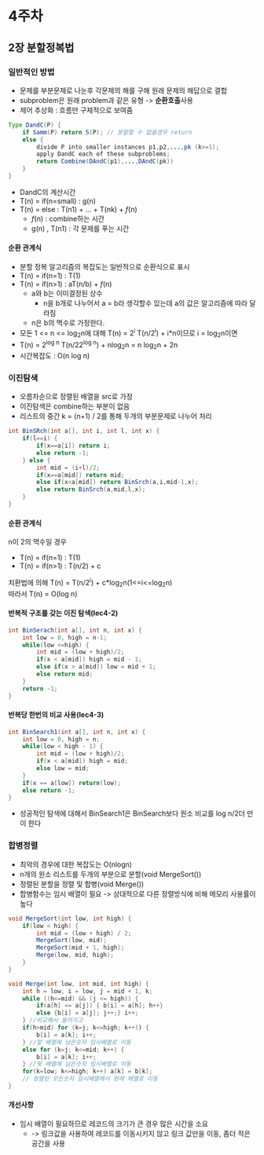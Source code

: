 # 4주차

## 2장 분할정복법

### 일반적인 방법

- 문제를 부분문제로 나눈후 각문제의 해를 구해 원래 문제의 해답으로 결합
- subproblem은 원래 problem과 같은 유형 -> **순환호출**사용
- 제어 추상화 : 흐름만 구체적으로 보여줌

```java
Type DandC(P) {
    if Samm(P) return S(P); // 분할할 수 없을경우 return
    else {
        divide P into smaller instances p1,p2,...,pk (k>=1);
        apply DandC each of these subproblems;
        return Combine(DAndC(p1),...,DAndC(pk))
    }
}
```
- DandC의 계산시간
- T(n) = if(n=small) : g(n)
- T(n) = else : T(n1) + ... + T(nk) + *f*(n)
  - *f*(n) : combine하는 시간
  - g(n) , T(n1) : 각 문제를 푸는 시간

#### 순환 관계식
  - 분할 정복 알고리즘의 복잡도는 일반적으로 순환식으로 표시
  - T(n) = if(n=1) : T(1) 
  - T(n) = if(n>1) : aT(n/b) + *f*(n)
    - a와 b는 이미결정된 상수
      - n을 b개로 나누어서 a = b라 생각할수 있는데 a의 값은 알고리즘에 따라 달라짐
    - n은 b의 멱수로 가정한다.
  - 모든 1 <= n <= log<sub>2</sub>n에 대해 T(n) = 2<sup>i</sup> T(n/2<sup>i</sup>) + i*n이므로 i = log<sub>2</sub>n이면 
  - T(n) = 2<sup>log n</sup> T(n/22<sup>log n</sup>) + nlog<sub>2</sub>n = n log<sub>2</sub>n + 2n
  - 시간복잡도 : O(n log n)
  
### 이진탐색

- 오름차순으로 정렬된 배열을 src로 가정
- 이진탐색은 combine하는 부분이 없음
- 리스트의 중간 k = (n+1) / 2를 통해 두개의 부분문제로 나누어 처리

```java
int BinSRch(int a[], int i, int l, int x) {
    if(l==i) {
        if(x==a[i]) return i;
        else return -1;
    } else {
        int mid = (i+l)/2;
        if(x==a[mid]) return mid;
        else if(x<a[mid]) return BinSrch(a,i,mid-1,x);
        else return BinSrch(a,mid,l,x);
    }
}
```
#### 순환 관계식

n이 2의 멱수일 경우 
- T(n) = if(n=1) : T(1)
- T(n) = if(n>1) : T(n/2) + c

치환법에 의해 T(n) = T(n/2<sup>i</sup>) + c*log<sub>2</sub>n(1<=i<=log<sub>2</sub>n)  
따라서 T(n) = O(log n)

#### 반복적 구조를 갖는 이진 탐색(lec4-2)

```java
int BinSerach(int a[], int n, int x) {
    int low = 0, high = n-1;
    while(low <=high) {
        int mid = (low + high)/2;
        if(x < a[mid]) high = mid - 1;
        else if(x > a[mid]) low = mid + 1;
        else return mid;
    }
    return -1;
}
```
#### 반복당 한번의 비교 사용(lec4-3)

```java
int BinSearch1(int a[], int n, int x) {
    int low = 0, high = n;
    while(low < high - 1) {
        int mid = (low + high)/2;
        if(x < a[mid]) high = mid;
        else low = mid;
    }
    if(x == a[low]) return(low);
    else return -1;
}
```
- 성공적인 탐색에 대해서 BinSearch1은 BinSearch보다 원소 비교를 log n/2더 만이 한다

### 합병정렬

- 최악의 경우에 대한 복잡도는 O(nlogn)
- n개의 원소 리스트를 두개의 부분으로 분할(void MergeSort())
- 정렬된 분할을 정렬 및 합병(void Merge())
- 합병함수는 임시 배열이 필요 -> 상대적으로 다른 정렬방식에 비해 메모리 사용률이 높다

```java
void MergeSort(int low, int high) {
    if(low < high) {
        int mid = (low + high) / 2;
        MergeSort(low, mid);
        MergeSort(mid + 1, high);
        Merge(low, mid, high);
    }
}

void Merge(int low, int mid, int high) {
    int h = low, i = low, j = mid + 1, k;
    while ((h<=mid) && (j <= high)) {
        if(a[h] <= a[j]) { b[i] = a[h]; h++}
        else {b[i] = a[j]; j++;} i++;
    } //비교해서 들어가고
    if(h>mid) for (k=j; k<=high; k++)) {
        b[i] = a[k]; i++;
    } //앞 배열에 남은숫자 임시배열로 이동
    else for (k=j; k<=mid; k++) {
        b[i] = a[k]; i++;
    } //뒷 배열에 남은숫자 임시배열로 이동
    for(k=low; k<=high; k++) a[k] = b[k];
    // 정렬된 모든숫자 임시배열에서 원래 배열로 이동
}
```

#### 개선사항

- 임시 배열이 필요하므로 레코드의 크기가 큰 경우 많은 시간을 소요
  - -> 링크값을 사용하여 레코드를 이동시키지 않고 링크 값만을 이동, 좀더 적은 공간을 사용

